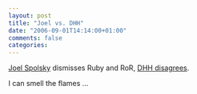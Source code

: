 ```yaml
---
layout: post
title: "Joel vs. DHH"
date: "2006-09-01T14:14:00+01:00"
comments: false
categories: 
---
```


<p><a href="http://www.joelonsoftware.com/items/2006/09/01.html">Joel Spolsky</a> dismisses Ruby and RoR, <a href="http://feeds.feedburner.com/~r/LoudThinking/~3/18244660/000596.html">DHH disagrees</a>. </p>

<p>I can smell the flames &#8230;</p>


